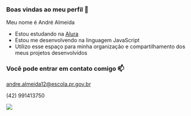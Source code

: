 ### Boas vindas ao meu perfil 🚙

Meu nome é André Almeida

- Estou estudando na [Alura](https://www.alura.com.br)
- Estou me desenvolvendo na linguagem JavaScript
- Utilizo esse espaço para minha organização e compartilhamento dos meus projetos desenvolvidos

### Você pode entrar em contato comigo 📫

andre.almeida12@escola.pr.gov.br

(42) 991413750

![](https://media.tenor.com/VhFmRTHDglQAAAAM/messi-ronaldo.gif)
